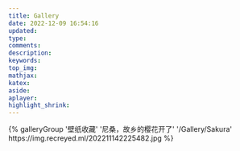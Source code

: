 ```yaml
---
title: Gallery
date: 2022-12-09 16:54:16
updated:
type:
comments:
description:
keywords:
top_img:
mathjax:
katex:
aside:
aplayer:
highlight_shrink:
---
```

<div class="gallery-group-main">
{% galleryGroup '壁纸收藏' '尼桑，故乡的樱花开了' '/Gallery/Sakura' https://img.recreyed.ml/202211142225482.jpg %}
</div>